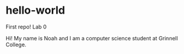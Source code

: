 # hello-world
First repo! Lab 0

Hi! My name is Noah and I am a computer science student at Grinnell College.
